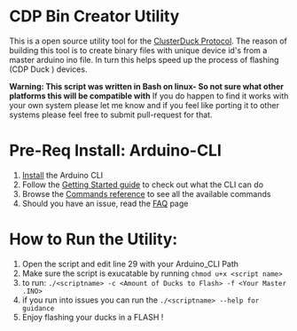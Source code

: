 # CDP Bin Creator Utility
This is a open source utility tool for the [ClusterDuck Protocol](https://github.com/Call-for-Code/ClusterDuck-Protocol). The reason of building this tool is to create binary files with unique device id's from a master arduino ino file. In turn this helps speed up the process of flashing (CDP Duck ) devices. 

**Warning: This script was written in Bash on linux- So not sure what other platforms this will be compatible with**
If you do happen to find it works with your own system please let me know and if you feel like porting it to other systems please feel free to submit pull-request for that. 

# Pre-Req Install: Arduino-CLI
1. [Install](https://arduino.github.io/arduino-cli/latest/installation/) the Arduino CLI
2. Follow the [Getting Started guide](https://arduino.github.io/arduino-cli/latest/getting-started/) to check out what the CLI can do
3. Browse the [Commands reference](https://arduino.github.io/arduino-cli/latest/commands/arduino-cli/) to see all the available commands
4. Should you have an issue, read the [FAQ](https://arduino.github.io/arduino-cli/latest/FAQ/) page

# How to Run the Utility:
1. Open the script and edit line 29 with your Arduino_CLI Path
2. Make sure the script is exucatable by running `chmod u+x <script name>`
3. to run: `./<scriptname> -c <Amount of Ducks to Flash> -f <Your Master .INO>`
4. if you run into issues you can run the `./<scriptname> --help for guidance`
5. Enjoy flashing your ducks in a FLASH !
